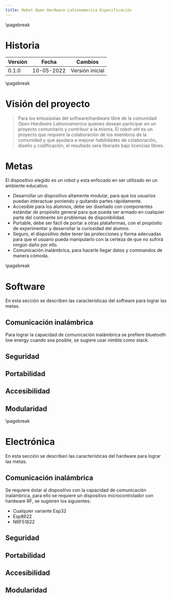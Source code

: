 ```yaml
---
title: Robot Open Hardware Latinoamerica Especificación
---
```


\pagebreak

# Historia


| Versión | Fecha      | Cambios          |
|---------|------------|------------------|
| 0.1.0   | 10-05-2022 |  Versión inicial |

\pagebreak

# Visión del proyecto
> Para los entusiastas del software/hardware libre de la comunidad _Open 
Hardware Lationoamerica_ quienes desean participar en un proyecto comunitario
y contribuir a la misma. El _robot-ohl_ es un proyecto que requiere la 
colaboración de los miembros de la comunidad y que ayudara a mejorar habilidades
de colaboración, diseño y codificación, el resultado sera liberado bajo 
licencias libres.

# Metas

El dispositivo elegido es un robot y esta enfocado en ser utilizado en un 
ambiente educativo.
 
- Desarrollar un dispositivo altamente modular, para que los usuarios puedan
interactuar poniendo y quitando partes rápidamente.
- Accesible para los alumnos, debe ser diseñado con componentes estándar de 
propósito general para que pueda ser armado en cualquier parte del continente
sin problemas de disponibilidad.  
- Portable, debe ser fácil de portar a otras plataformas, con el propósito de
experimentar y desarrollar la curiosidad del alumno. 
- Seguro, el dispositivo debe tener las protecciones y forma adecuadas para 
que el usuario pueda manipularlo con la certeza de que no sufrirá ningún daño
por ello. 
- Comunicación inalámbrica, para hacerle llegar datos y commandos de manera
cómoda.

\pagebreak
# Software
En esta sección se describen las características del software para lograr las
metas.

## Comunicación inalámbrica
Para lograr la capacidad de comunicación inalámbrica se prefiere 
bluetooth low energy cuando sea posible, se sugiere usar nimble como stack.

## Seguridad

## Portabilidad

## Accesibilidad

## Modularidad

\pagebreak
# Electrónica
En esta sección se describen las características del hardware para lograr las
metas.

## Comunicación inalámbrica 
Se requiere dotar al dispositivo con la capacidad de comunicación inalámbrica,
para ello se requiere un dispositivo microcontrolador con hardware RF, se
sugieren los siguientes:

- Cualquier variante Esp32
- Esp8622
- NRF51822

## Seguridad

## Portabilidad

## Accesibilidad

## Modularidad

